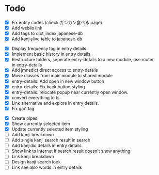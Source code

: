 # Todo

- [x] Fix entity codes (check ガンガン食べる page)
- [x] Add weblio link
- [x] Add tags to dict_index japanese-db
- [x] Add kanjialive table to japanese-db
<!-- - [ ] Add kanjialive-audio table to japanese-db -->
- [x] Display frequency tag in entry details
- [x] Implement basic history in entry details.
- [x] Restructure folders, seperate entry-details to a new module, use router in entry-details
- [x] Add jmnedict direct access to entry-details
- [x] Move classes from main module to shared module
- [x] entry-details: Add open in new window button
- [x] entry-details: Fix back button styling
- [x] entry-details: relocate popup near currently open window.
- [x] convert everything to ts
- [x] Link alternative and explore in entry details.
- [x] Fix gai1 tag
<!-- - [ ] Update copy button styling -->
- [x] Create pipes
- [x] Show currently selected item
- [x] Update currently selected item styling
- [ ] Add kanji breakdown
- [ ] Add single kanji search result in search
- [ ] Add kanjidic details in entry details.
- [ ] Show link to internet if search result doesn't show anything
- [ ] Link kanji breakdown
- [ ] Design kanji search look
- [ ] Link see also words in entry details
